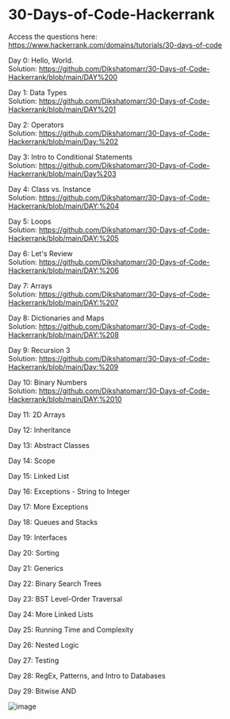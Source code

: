 # 30-Days-of-Code-Hackerrank


Access the questions here:
https://www.hackerrank.com/domains/tutorials/30-days-of-code

Day 0: Hello, World. <br>
Solution:
https://github.com/Dikshatomarr/30-Days-of-Code-Hackerrank/blob/main/DAY%200

Day 1: Data Types  <br>
Solution: https://github.com/Dikshatomarr/30-Days-of-Code-Hackerrank/blob/main/DAY%201

Day 2: Operators  <br>
Solution: https://github.com/Dikshatomarr/30-Days-of-Code-Hackerrank/blob/main/Day:%202

Day 3: Intro to Conditional Statements  <br>
Solution: https://github.com/Dikshatomarr/30-Days-of-Code-Hackerrank/blob/main/Day%203

Day 4: Class vs. Instance  <br>
Solution: https://github.com/Dikshatomarr/30-Days-of-Code-Hackerrank/blob/main/DAY:%204
 
Day 5: Loops  <br>
Solution: https://github.com/Dikshatomarr/30-Days-of-Code-Hackerrank/blob/main/DAY:%205
 
Day 6: Let's Review <br>
Solution: https://github.com/Dikshatomarr/30-Days-of-Code-Hackerrank/blob/main/DAY:%206

Day 7: Arrays <br>
Solution: https://github.com/Dikshatomarr/30-Days-of-Code-Hackerrank/blob/main/DAY:%207

Day 8: Dictionaries and Maps <br>
Solution: https://github.com/Dikshatomarr/30-Days-of-Code-Hackerrank/blob/main/DAY:%208

Day 9: Recursion 3 <br>
Solution: https://github.com/Dikshatomarr/30-Days-of-Code-Hackerrank/blob/main/Day:%209

Day 10: Binary Numbers <br>
Solution: https://github.com/Dikshatomarr/30-Days-of-Code-Hackerrank/blob/main/DAY:%2010

Day 11: 2D Arrays

Day 12: Inheritance

Day 13: Abstract Classes

Day 14: Scope

Day 15: Linked List

Day 16: Exceptions - String to Integer

Day 17: More Exceptions

Day 18: Queues and Stacks

Day 19: Interfaces

Day 20: Sorting

Day 21: Generics

Day 22: Binary Search Trees

Day 23: BST Level-Order Traversal

Day 24: More Linked Lists

Day 25: Running Time and Complexity

Day 26: Nested Logic

Day 27: Testing

Day 28: RegEx, Patterns, and Intro to Databases
 
Day 29: Bitwise AND
 
 
![image](https://user-images.githubusercontent.com/91546745/185224150-1890101f-4c84-47b0-9542-e66acaf74a29.png)
